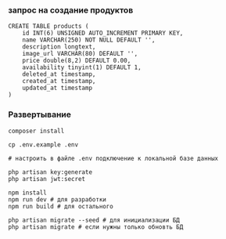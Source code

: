 ### запрос на создание продуктов

    CREATE TABLE products (
        id INT(6) UNSIGNED AUTO_INCREMENT PRIMARY KEY,
        name VARCHAR(250) NOT NULL DEFAULT '',
        description longtext,
        image_url VARCHAR(80) DEFAULT '',
        price double(8,2) DEFAULT 0.00,
        availability tinyint(1) DEFAULT 1,
        deleted_at timestamp,
        created_at timestamp,
        updated_at timestamp
    )


### Развертывание
    composer install
    
    cp .env.example .env
    
    # настроить в файле .env подключение к локальной базе данных
    
    php artisan key:generate
    php artisan jwt:secret    
    
    npm install
    npm run dev # для разработки
    npm run build # для остального

    php artisan migrate --seed # для инициализации БД
    php artisan migrate # если нужны только обновть БД
